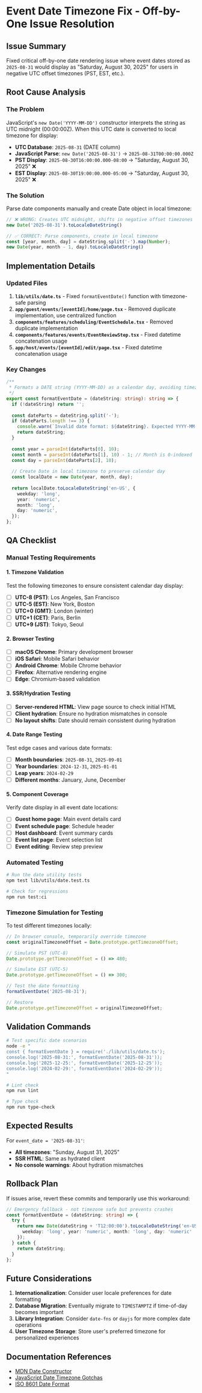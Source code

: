 # Event Date Timezone Fix - Off-by-One Issue Resolution

## Issue Summary
Fixed critical off-by-one date rendering issue where event dates stored as `2025-08-31` would display as "Saturday, August 30, 2025" for users in negative UTC offset timezones (PST, EST, etc.).

## Root Cause Analysis

### The Problem
JavaScript's `new Date('YYYY-MM-DD')` constructor interprets the string as UTC midnight (00:00:00Z). When this UTC date is converted to local timezone for display:

- **UTC Database**: `2025-08-31` (DATE column)
- **JavaScript Parse**: `new Date('2025-08-31')` → `2025-08-31T00:00:00.000Z`
- **PST Display**: `2025-08-30T16:00:00.000-08:00` → "Saturday, August 30, 2025" ❌
- **EST Display**: `2025-08-30T19:00:00.000-05:00` → "Saturday, August 30, 2025" ❌

### The Solution
Parse date components manually and create Date object in local timezone:

```typescript
// ❌ WRONG: Creates UTC midnight, shifts in negative offset timezones
new Date('2025-08-31').toLocaleDateString()

// ✅ CORRECT: Parse components, create in local timezone
const [year, month, day] = dateString.split('-').map(Number);
new Date(year, month - 1, day).toLocaleDateString()
```

## Implementation Details

### Updated Files
1. **`lib/utils/date.ts`** - Fixed `formatEventDate()` function with timezone-safe parsing
2. **`app/guest/events/[eventId]/home/page.tsx`** - Removed duplicate implementation, use centralized function
3. **`components/features/scheduling/EventSchedule.tsx`** - Removed duplicate implementation
4. **`components/features/events/EventReviewStep.tsx`** - Fixed datetime concatenation usage
5. **`app/host/events/[eventId]/edit/page.tsx`** - Fixed datetime concatenation usage

### Key Changes
```typescript
/**
 * Formats a DATE string (YYYY-MM-DD) as a calendar day, avoiding timezone shifts.
 */
export const formatEventDate = (dateString: string): string => {
  if (!dateString) return '';
  
  const dateParts = dateString.split('-');
  if (dateParts.length !== 3) {
    console.warn(`Invalid date format: ${dateString}. Expected YYYY-MM-DD`);
    return dateString;
  }
  
  const year = parseInt(dateParts[0], 10);
  const month = parseInt(dateParts[1], 10) - 1; // Month is 0-indexed
  const day = parseInt(dateParts[2], 10);
  
  // Create Date in local timezone to preserve calendar day
  const localDate = new Date(year, month, day);
  
  return localDate.toLocaleDateString('en-US', {
    weekday: 'long',
    year: 'numeric',
    month: 'long',
    day: 'numeric',
  });
};
```

## QA Checklist

### Manual Testing Requirements

#### 1. Timezone Validation
Test the following timezones to ensure consistent calendar day display:

- [ ] **UTC-8 (PST)**: Los Angeles, San Francisco
- [ ] **UTC-5 (EST)**: New York, Boston  
- [ ] **UTC+0 (GMT)**: London (winter)
- [ ] **UTC+1 (CET)**: Paris, Berlin
- [ ] **UTC+9 (JST)**: Tokyo, Seoul

#### 2. Browser Testing
- [ ] **macOS Chrome**: Primary development browser
- [ ] **iOS Safari**: Mobile Safari behavior
- [ ] **Android Chrome**: Mobile Chrome behavior
- [ ] **Firefox**: Alternative rendering engine
- [ ] **Edge**: Chromium-based validation

#### 3. SSR/Hydration Testing
- [ ] **Server-rendered HTML**: View page source to check initial HTML
- [ ] **Client hydration**: Ensure no hydration mismatches in console
- [ ] **No layout shifts**: Date should remain consistent during hydration

#### 4. Date Range Testing
Test edge cases and various date formats:
- [ ] **Month boundaries**: `2025-08-31`, `2025-09-01`
- [ ] **Year boundaries**: `2024-12-31`, `2025-01-01`
- [ ] **Leap years**: `2024-02-29`
- [ ] **Different months**: January, June, December

#### 5. Component Coverage
Verify date display in all event date locations:
- [ ] **Guest home page**: Main event details card
- [ ] **Event schedule page**: Schedule header
- [ ] **Host dashboard**: Event summary cards
- [ ] **Event list page**: Event selection list
- [ ] **Event editing**: Review step preview

### Automated Testing
```bash
# Run the date utility tests
npm test lib/utils/date.test.ts

# Check for regressions
npm run test:ci
```

### Timezone Simulation for Testing
To test different timezones locally:

```javascript
// In browser console, temporarily override timezone
const originalTimezoneOffset = Date.prototype.getTimezoneOffset;

// Simulate PST (UTC-8)
Date.prototype.getTimezoneOffset = () => 480;

// Simulate EST (UTC-5) 
Date.prototype.getTimezoneOffset = () => 300;

// Test the date formatting
formatEventDate('2025-08-31');

// Restore
Date.prototype.getTimezoneOffset = originalTimezoneOffset;
```

## Validation Commands

```bash
# Test specific date scenarios
node -e "
const { formatEventDate } = require('./lib/utils/date.ts');
console.log('2025-08-31:', formatEventDate('2025-08-31'));
console.log('2025-12-25:', formatEventDate('2025-12-25'));
console.log('2024-02-29:', formatEventDate('2024-02-29'));
"

# Lint check
npm run lint

# Type check
npm run type-check
```

## Expected Results

For `event_date = '2025-08-31'`:
- **All timezones**: "Sunday, August 31, 2025"
- **SSR HTML**: Same as hydrated client
- **No console warnings**: About hydration mismatches

## Rollback Plan

If issues arise, revert these commits and temporarily use this workaround:
```typescript
// Emergency fallback - not timezone safe but prevents crashes
const formatEventDate = (dateString: string) => {
  try {
    return new Date(dateString + 'T12:00:00').toLocaleDateString('en-US', {
      weekday: 'long', year: 'numeric', month: 'long', day: 'numeric'
    });
  } catch {
    return dateString;
  }
};
```

## Future Considerations

1. **Internationalization**: Consider user locale preferences for date formatting
2. **Database Migration**: Eventually migrate to `TIMESTAMPTZ` if time-of-day becomes important
3. **Library Integration**: Consider `date-fns` or `dayjs` for more complex date operations
4. **User Timezone Storage**: Store user's preferred timezone for personalized experiences

## Documentation References

- [MDN Date Constructor](https://developer.mozilla.org/en-US/docs/Web/JavaScript/Reference/Global_Objects/Date/Date)
- [JavaScript Date Timezone Gotchas](https://maggiepint.com/2017/04/11/the-javascript-date-nightmare/)
- [ISO 8601 Date Format](https://en.wikipedia.org/wiki/ISO_8601)
